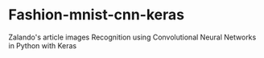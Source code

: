 # Fashion-mnist-cnn-keras
Zalando's article images Recognition using Convolutional Neural Networks in Python with Keras
